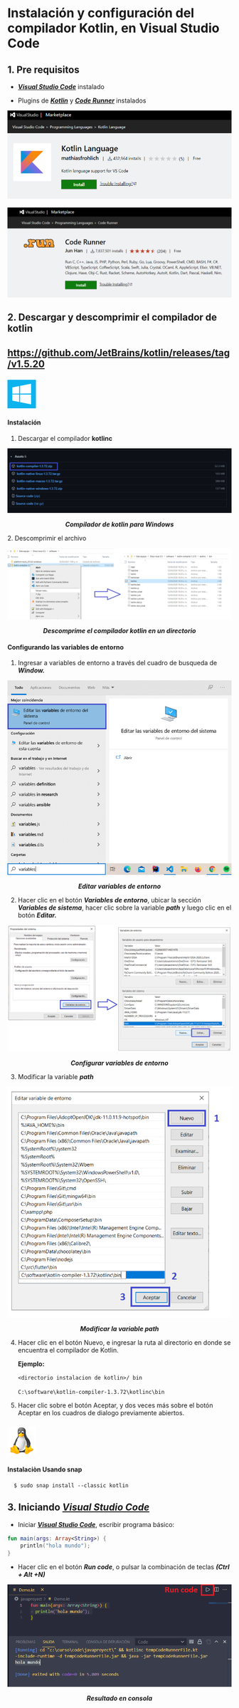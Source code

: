 # Instalación y configuración del compilador Kotlin, en Visual Studio Code

## 1. Pre requisitos

* <strong><em><a href="https://code.visualstudio.com/Download" target="_blank">Visual Studio Code</a></em></strong> instalado

* Plugins de <strong><em><a href="https://marketplace.visualstudio.com/items?itemName=mathiasfrohlich.Kotlin" target="_blank">Kotlin</a></em></strong> y <strong><em><a href="https://marketplace.visualstudio.com/items?itemName=formulahendry.code-runner" target="_blank">Code Runner</a></em></strong> instalados

<p align="center">
	<a href="https://marketplace.visualstudio.com/items?itemName=mathiasfrohlich.Kotlin" target="_blank">
	<img src="images/kt5.png">
	</a>
</p>

<p align="center">
	<a href="https://marketplace.visualstudio.com/items?itemName=formulahendry.code-runner" target="_blank">
	<img src="images/kt6.png">
	</a>
</p>


## 2. Descargar y descomprimir el compilador de kotlin 
https://github.com/JetBrains/kotlin/releases/tag/v1.5.20
---
### <img src="images/windows.png">

#### Instalación

1. Descargar el compilador **kotlinc**

<p align="center">
	<img src="images/kt1.png">
</p>

<p align="center">
	<strong><em>Compilador de kotlin para Windows</em></strong>
</p>
2. Descomprimir el archivo
  
<p align="center">
	<img src="images/kt2.png">
</p>

<p align="center">
	<strong><em>Descomprime el compilador kotlin en un directorio</em></strong>
</p>

#### Configurando las variables de entorno

1. Ingresar a variables de entorno a través del cuadro de busqueda de <strong><em>Window.</em></strong>


<p align="center">
	<img src="images/kt7.png">
</p>

<p align="center">
	<strong><em>Editar variables de entorno</em></strong>
</p>

2. Hacer clic en el botón <strong><em>Variables de entorno</em></strong>, ubicar la sección <strong><em>Variables de sistema</em></strong>, hacer clic sobre la variable <strong><em>path</em></strong> y luego clic en el botón <strong><em>Editar.</em></strong>

<p align="center">
	<img src="images/kt3.png">
</p>

<p align="center">
	<strong><em>Configurar variables de entorno</em></strong>
</p>

3. Modificar la variable <strong><em>path</em></strong>

<p align="center">
	<img src="images/kt4.png">
</p>

<p align="center">
	<strong><em>Modificar la variable path</em></strong>
</p>

4. Hacer clic en el botón Nuevo, e ingresar la ruta al directorio en donde se encuentra el compilador de Kotlin.
 
	**Ejemplo:**
 	```shell
 	<directorio instalacion de kotlin>/ bin
 
 	C:\software\kotlin-compiler-1.3.72\kotlinc\bin
 	```

5. Hacer clic sobre el botón Aceptar, y dos veces más sobre el botón Aceptar en los cuadros de dialogo previamente abiertos.
	
### <img src="images/linux.png">

#### Instalaciòn Usando snap

```shell
  $ sudo snap install --classic kotlin
```

## 3. Iniciando  <strong><em><a href="https://code.visualstudio.com/Download" target="_blank">Visual Studio Code</a></em></strong>
	
* Iniciar <strong><em><a href="https://code.visualstudio.com/Download" target="_blank">Visual Studio Code</a></em></strong>, escribir programa básico:

``` kotlin
fun main(args: Array<String>) {
	println("hola mundo");
}
```
	
* Hacer clic en el botón <strong><em>Run code</em></strong>, o pulsar la combinación de teclas <strong><em>(Ctrl + Alt +N)</em></strong>
  
	
<p align="center">
	<img src="images/kt8.png">
</p>

<p align="center">
	<strong><em>Resultado en consola</em></strong>
</p>
